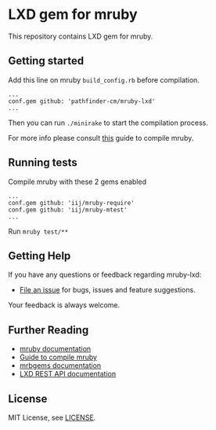 # LXD gem for mruby

This repository contains LXD gem for mruby.

## Getting started

Add this line on mruby `build_config.rb` before compilation.

```
...
conf.gem github: 'pathfinder-cm/mruby-lxd'
...
```

Then you can run `./minirake` to start the compilation process.

For more info please consult [this][mruby-doc] guide to compile mruby.

## Running tests

Compile mruby with these 2 gems enabled

```
...
conf.gem github: 'iij/mruby-require'
conf.gem github: 'iij/mruby-mtest'
...
```

Run `mruby test/**`

## Getting Help

If you have any questions or feedback regarding mruby-lxd:

- [File an issue](https://github.com/pathfinder-cm/mruby-lxd/issues/new) for bugs, issues and feature suggestions.

Your feedback is always welcome.

## Further Reading

- [mruby documentation][mruby-doc]
- [Guide to compile mruby][mruby-compile-guide]
- [mrbgems documentation][mrbgems-doc]
- [LXD REST API documentation][lxd-rest-api-doc]

[mruby-doc]: https://github.com/mruby/mruby/tree/master/doc
[mruby-compile-guide]: https://github.com/mruby/mruby/blob/master/doc/guides/compile.md
[mrbgems-doc]: https://github.com/mruby/mruby/blob/master/doc/guides/mrbgems.md
[lxd-rest-api-doc]: https://github.com/lxc/lxd/blob/master/doc/rest-api.md

## License

MIT License, see [LICENSE](LICENSE).
